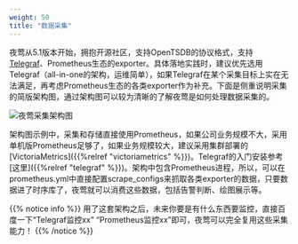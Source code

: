 ```yaml
---
weight: 50
title: "数据采集"
---
```


夜莺从5.1版本开始，拥抱开源社区，支持OpenTSDB的协议格式，支持[Telegraf](https://github.com/influxdata/telegraf)、Prometheus生态的exporter。具体落地实践时，建议优先选用Telegraf（all-in-one的架构，运维简单），如果Telegraf在某个采集目标上实在无法满足，再考虑Prometheus生态的各类exporter作为补充。下面是侧重说明采集的简版架构图，通过架构图可以较为清晰的了解夜莺是如何处理数据采集的。

![夜莺采集架构图](/n9e-arch-collect.png)

架构图示例中，采集和存储直接使用Prometheus，如果公司业务规模不大，采用单机版Prometheus足够了，如果业务规模较大，建议采用集群部署的[VictoriaMetrics]({{%relref "victoriametrics" %}})。Telegraf的入门安装参考[这里]({{%relref "telegraf" %}})。架构中包含Prometheus进程，所以，可以在prometheus.yml中直接配置scrape_configs来抓取各类exporter的数据，只要数据进了时序库了，夜莺就可以消费这些数据，包括告警判断、绘图展示等。

{{% notice info %}}
用了这套架构之后，未来你要是有什么东西要监控，直接百度一下“Telegraf监控xx” “Prometheus监控xx”即可，夜莺可以完全复用这些采集能力！
{{% /notice %}}